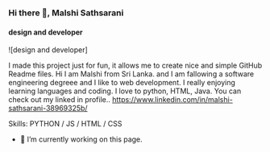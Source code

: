 ### Hi there 👋, Malshi Sathsarani
#### design and developer
![design and developer]

I made this project just for fun, it allows me to create nice and simple GitHub Readme files. 
Hi I am Malshi from Sri Lanka. and I am fallowing a software engineering degreee and I like to web development. I really enjoying learning languages and coding. I love to python, HTML, Java. You can check out my linked in profile.. https://www.linkedin.com/in/malshi-sathsarani-38969325b/

Skills: PYTHON / JS / HTML / CSS

- 🔭 I’m currently working on this page. 




